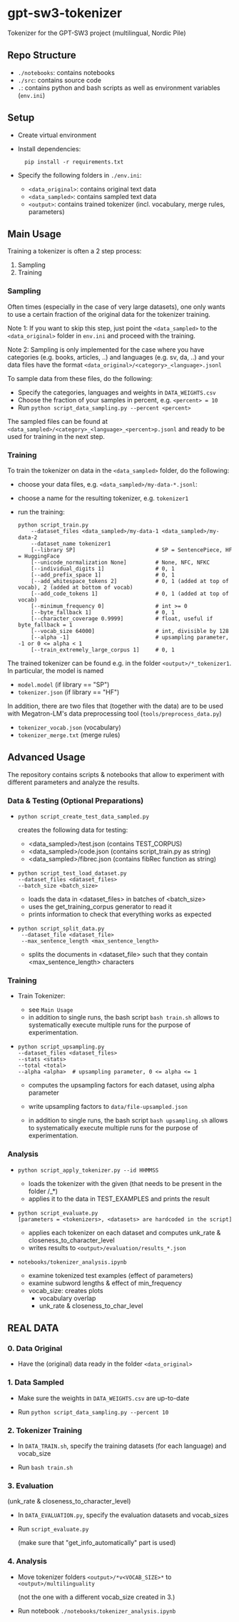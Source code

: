 # gpt-sw3-tokenizer

Tokenizer for the GPT-SW3 project (multilingual, Nordic Pile)

## Repo Structure

- `./notebooks`: contains notebooks
- `./src`: contains source code
- `.`: contains python and bash scripts as well as environment variables (`env.ini`)



## Setup

- Create virtual environment

- Install dependencies:

        pip install -r requirements.txt

- Specify the following folders in `./env.ini`:
  - `<data_original>`: contains original text data
  - `<data_sampled>`: contains sampled text data
  - `<output>`: contains trained tokenizer (incl. vocabulary, merge rules, parameters)

## Main Usage

Training a tokenizer is often a 2 step process:
1. Sampling
2. Training

### Sampling

Often times (especially in the case of very large datasets), 
one only wants to use a certain fraction of the original data for the tokenizer training.

Note 1: If you want to skip this step, just point the 
`<data_sampled>` to the `<data_original>` folder 
in `env.ini` and proceed with the training.

Note 2: Sampling is only implemented for the case where you have
categories (e.g. books, articles, ..) and languages (e.g. sv, da, ..)
and your data files have the format `<data_original>/<category>_<language>.jsonl`

To sample data from these files, do the following: 
- Specify the categories, languages and weights in `DATA_WEIGHTS.csv`
- Choose the fraction of your samples in percent, e.g. `<percent> = 10`
- Run `python script_data_sampling.py --percent <percent>`

The sampled files can be found at
`<data_sampled>/<category>_<language>_<percent>p.jsonl`
and ready to be used for training in the next step.


### Training

To train the tokenizer on data in the `<data_sampled>` folder, do the following: 
- choose your data files, e.g. `<data_sampled>/my-data-*.jsonl`: 
- choose a name for the resulting tokenizer, e.g. `tokenizer1`
- run the training:

  ```
  python script_train.py 
      --dataset_files <data_sampled>/my-data-1 <data_sampled>/my-data-2
      --dataset_name tokenizer1
      [--library SP]                         # SP = SentencePiece, HF = HuggingFace
      [--unicode_normalization None]         # None, NFC, NFKC
      [--individual_digits 1]                # 0, 1
      [--add_prefix_space 1]                 # 0, 1
      [--add_whitespace_tokens 2]            # 0, 1 (added at top of vocab), 2 (added at bottom of vocab)
      [--add_code_tokens 1]                  # 0, 1 (added at top of vocab)
      [--minimum_frequency 0]                # int >= 0
      [--byte_fallback 1]                    # 0, 1
      [--character_coverage 0.9999]          # float, useful if byte_fallback = 1
      [--vocab_size 64000]                   # int, divisible by 128
      [--alpha -1]                           # upsampling parameter, -1 or 0 <= alpha < 1
      [--train_extremely_large_corpus 1]     # 0, 1
  ```

The trained tokenizer can be found e.g. in the folder `<output>/*_tokenizer1`. 
In particular, the model is named
- `model.model` (if library == "SP")
- `tokenizer.json` (if library == "HF")

In addition, there are two files that (together with the data) are to be used with 
Megatron-LM's data preprocessing tool (`tools/preprocess_data.py`)
- `tokenizer_vocab.json` (vocabulary)
- `tokenizer_merge.txt` (merge rules)


## Advanced Usage

The repository contains scripts & notebooks that 
allow to experiment with different parameters 
and analyze the results.

### Data & Testing (Optional Preparations)

- ```
  python script_create_test_data_sampled.py
  ```

  creates the following data for testing: 
    - <data_sampled>/test.json   (contains TEST_CORPUS)
    - <data_sampled>/code.json   (contains script_train.py as string)
    - <data_sampled>/fibrec.json (contains fibRec function as string)

- ```
  python script_test_load_dataset.py
  --dataset_files <dataset_files>
  --batch_size <batch_size>
  ```
  - loads the data in <dataset_files> in batches of <batch_size>
  - uses the get_training_corpus generator to read it
  - prints information to check that everything works as expected

- ```
  python script_split_data.py  
   --dataset_file <dataset_file>
   --max_sentence_length <max_sentence_length>
  ```
  - splits the documents in <dataset_file> such that they contain <max_sentence_length> characters

### Training

- Train Tokenizer: 
  - see `Main Usage`
  - in addition to single runs, 
  the bash script `bash train.sh` allows to systematically 
  execute multiple runs for the purpose of experimentation.

- ```
  python script_upsampling.py
  --dataset_files <dataset_files>
  --stats <stats>
  --total <total>
  --alpha <alpha>  # upsampling parameter, 0 <= alpha <= 1
  ```
  - computes the upsampling factors for each dataset, using alpha parameter
  - write upsampling factors to `data/file-upsampled.json`
      
  - in addition to single runs,
  the bash script `bash upsampling.sh` allows to systematically
  execute multiple runs for the purpose of experimentation.

### Analysis

- ```
  python script_apply_tokenizer.py --id HHMMSS
  ```
  - loads the tokenizer with the given <id> (that needs to be present in the folder <output>/<id>_*)
  - applies it to the data in TEST_EXAMPLES and prints the result
  
- ```
  python script_evaluate.py
  [parameters = <tokenizers>, <datasets> are hardcoded in the script]
  ```
  - applies each tokenizer on each dataset and computes unk_rate & closeness_to_character_level
  - writes results to `<output>/evaluation/results_*.json`


- `notebooks/tokenizer_analysis.ipynb`
  - examine tokenized test examples (effect of parameters)
  - examine subword lengths & effect of min_frequency
  - vocab_size: creates plots
    - vocabulary overlap 
    - unk_rate & closeness_to_char_level

## REAL DATA

### 0. Data Original

- Have the (original) data
  ready in the folder `<data_original>`

### 1. Data Sampled

- Make sure the weights in `DATA_WEIGHTS.csv` are up-to-date

- Run `python script_data_sampling.py --percent 10`

### 2. Tokenizer Training

- In `DATA_TRAIN.sh`, specify the training datasets (for each language) and vocab_size

- Run `bash train.sh`

### 3. Evaluation
(unk_rate & closeness_to_character_level)

- In `DATA_EVALUATION.py`, specify the evaluation datasets and vocab_sizes

- Run `script_evaluate.py`

  (make sure that "get_info_automatically" part is used)

### 4. Analysis

- Move tokenizer folders `<output>/*v<VOCAB_SIZE>*` to `<output>/multilinguality`

  (not the one with a different vocab_size created in 3.)
- Run notebook `./notebooks/tokenizer_analysis.ipynb`
